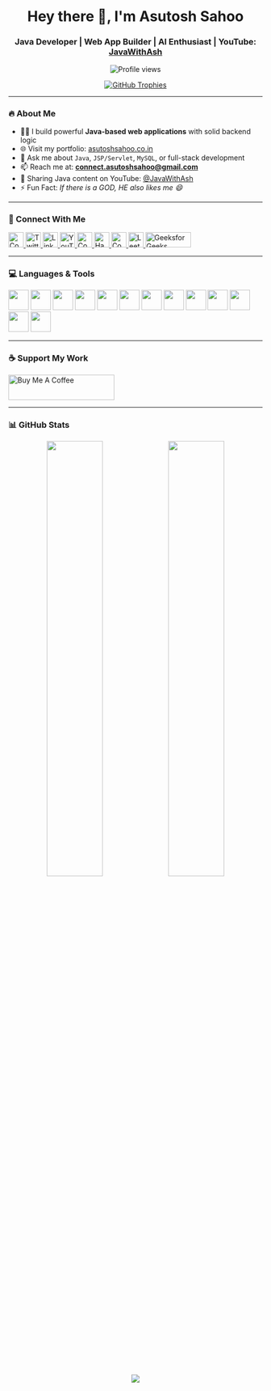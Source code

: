 <h1 align="center">Hey there 👋, I'm Asutosh Sahoo</h1>
<h3 align="center">Java Developer | Web App Builder | AI Enthusiast | YouTube: <a href="https://www.youtube.com/@JavaWithAsh">JavaWithAsh</a></h3>

<p align="center">
  <img src="https://komarev.com/ghpvc/?username=dearasutosh&label=Profile%20views&color=0e75b6&style=flat" alt="Profile views" />
</p>

<p align="center">
  <a href="https://github.com/dearasutosh"><img src="https://github-profile-trophy.vercel.app/?username=dearasutosh&theme=gruvbox&margin-w=10&no-frame=true" alt="GitHub Trophies"></a>
</p>

---

### 🔥 About Me

- 👨‍💻 I build powerful **Java-based web applications** with solid backend logic  
- 🌐 Visit my portfolio: [asutoshsahoo.co.in](https://www.asutoshsahoo.co.in/)  
- 💬 Ask me about `Java`, `JSP/Servlet`, `MySQL`, or full-stack development  
- 📫 Reach me at: **connect.asutoshsahoo@gmail.com**  
- 🎥 Sharing Java content on YouTube: [@JavaWithAsh](https://www.youtube.com/@JavaWithAsh)  
- ⚡ Fun Fact: *If there is a GOD, HE also likes me 😄*

---

### 📲 Connect With Me

<p align="left">
  <!-- CodePen -->
  <a href="https://codepen.io/asutosh-sahoo-the-sasster" target="_blank">
    <img src="https://img.icons8.com/ios-filled/50/ffffff/codepen.png" alt="CodePen" width="30" height="30">
  </a>
  
  <!-- Twitter -->
  <a href="https://twitter.com/dearasutosh" target="_blank">
    <img src="https://img.icons8.com/ios-filled/50/ffffff/twitterx--v1.png" alt="Twitter" width="30" height="30">
  </a>

  <!-- LinkedIn -->
  <a href="https://linkedin.com/in/asutoshsahoo" target="_blank">
    <img src="https://img.icons8.com/ios-filled/50/ffffff/linkedin.png" alt="LinkedIn" width="30" height="30">
  </a>

  <!-- YouTube -->
  <a href="https://www.youtube.com/@JavaWithAsh" target="_blank">
    <img src="https://img.icons8.com/ios-filled/50/fa314a/youtube-play.png" alt="YouTube" width="30" height="30">
  </a>

  <!-- CodeChef -->
  <a href="https://www.codechef.com/users/dear_asutosh" target="_blank">
    <img src="https://img.icons8.com/external-tal-revivo-filled-tal-revivo/32/ffffff/external-codechef-a-competitive-programming-community-logo-filled-tal-revivo.png" alt="CodeChef" width="30" height="30">
  </a>

  <!-- HackerRank -->
  <a href="https://www.hackerrank.com/dear_asutosh" target="_blank">
    <img src="https://img.icons8.com/external-tal-revivo-filled-tal-revivo/32/ffffff/external-hackerrank-is-a-technology-company-that-focuses-on-competitive-programming-logo-filled-tal-revivo.png" alt="HackerRank" width="30" height="30">
  </a>

  <!-- Codeforces -->
  <a href="https://codeforces.com/profile/dear_asutosh" target="_blank">
    <img src="https://img.icons8.com/external-tal-revivo-filled-tal-revivo/32/ffffff/external-codeforces-programming-competitions-and-contests-programming-community-logo-filled-tal-revivo.png" alt="Codeforces" width="30" height="30">
  </a>

  <!-- LeetCode -->
  <a href="https://www.leetcode.com/dear_asutosh" target="_blank">
    <img src="https://upload.wikimedia.org/wikipedia/commons/1/19/LeetCode_logo_black.png" alt="LeetCode" width="30" height="30">
  </a>

  <!-- GeeksForGeeks -->
  <a href="https://auth.geeksforgeeks.org/user/kanhaasmvpo/profile" target="_blank">
    <img src="https://upload.wikimedia.org/wikipedia/commons/4/43/GeeksforGeeks.svg" alt="GeeksforGeeks" width="90" height="30">
  </a>
</p>



---

### 💻 Languages & Tools

<p align="left">
  <img src="https://cdn.jsdelivr.net/gh/devicons/devicon/icons/java/java-original.svg" width="40" />
  <img src="https://cdn.jsdelivr.net/gh/devicons/devicon/icons/mysql/mysql-original-wordmark.svg" width="40" />
  <img src="https://cdn.jsdelivr.net/gh/devicons/devicon/icons/html5/html5-original-wordmark.svg" width="40" />
  <img src="https://cdn.jsdelivr.net/gh/devicons/devicon/icons/css3/css3-original-wordmark.svg" width="40" />
  <img src="https://cdn.jsdelivr.net/gh/devicons/devicon/icons/javascript/javascript-original.svg" width="40" />
  <img src="https://cdn.jsdelivr.net/gh/devicons/devicon/icons/bootstrap/bootstrap-plain-wordmark.svg" width="40" />
  <img src="https://cdn.jsdelivr.net/gh/devicons/devicon/icons/react/react-original-wordmark.svg" width="40" />
  <img src="https://cdn.jsdelivr.net/gh/devicons/devicon/icons/spring/spring-original.svg" width="40" />
  <img src="https://cdn.jsdelivr.net/gh/devicons/devicon/icons/tailwindcss/tailwindcss-plain.svg" width="40" />
  <img src="https://cdn.jsdelivr.net/gh/devicons/devicon/icons/git/git-original.svg" width="40" />
  <img src="https://cdn.jsdelivr.net/gh/devicons/devicon/icons/c/c-original.svg" width="40" />
  <img src="https://cdn.jsdelivr.net/gh/devicons/devicon/icons/cplusplus/cplusplus-original.svg" width="40" />
  <img src="https://cdn.jsdelivr.net/gh/devicons/devicon/icons/figma/figma-original.svg" width="40" />
</p>

---

### ☕ Support My Work

<a href="https://www.buymeacoffee.com/asutoshsahoo"><img src="https://cdn.buymeacoffee.com/buttons/v2/default-yellow.png" height="50" width="210" alt="Buy Me A Coffee" /></a>

---

### 📊 GitHub Stats

<p align="center">
  <img src="https://github-readme-stats.vercel.app/api?username=dearasutosh&show_icons=true&theme=github_dark&hide_border=false" width="47%" />
  <img src="https://github-readme-stats.vercel.app/api/top-langs/?username=dearasutosh&layout=compact&theme=github_dark&hide_border=false" width="47%" />
</p>

<p align="center">
  <img src="https://github-readme-streak-stats.herokuapp.com/?user=dearasutosh&theme=github-dark-blue&hide_border=false" />
</p>
